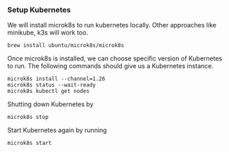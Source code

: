 ### Setup Kubernetes
We will install microk8s to run kubernetes locally. Other approaches like minikube, k3s will work too.

```
brew install ubuntu/microk8s/microk8s
```

Once microk8s is installed, we can choose specific version of Kubernetes to run.
The following commands should give us a Kubernetes instance.

```
microk8s install --channel=1.26
microk8s status --wait-ready
microk8s kubectl get nodes
```

Shutting down Kubernetes by 

```
microk8s stop
```

Start Kubernetes again by running

```
microk8s start
```

